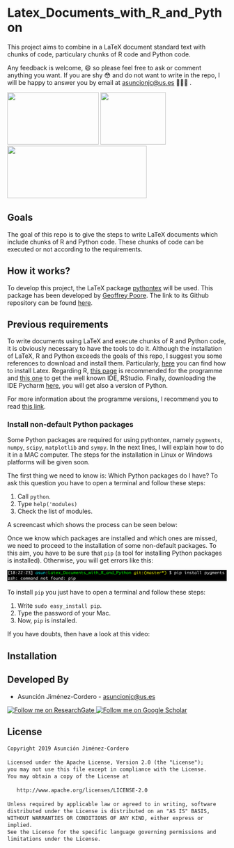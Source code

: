 # Latex_Documents_with_R_and_Python
This project aims to combine in a LaTeX document standard text with chunks of code, particulary chunks of R code and Python code.

Any feedback is welcome, 😄 so please feel free to ask or comment anything you want. If you are shy 😳 and do not want to
write in the repo, I will be happy to answer you by email at asuncionjc@us.es 👩🏻‍💻 .

<img src="https://cdn-images-1.medium.com/max/800/1*AMKiKg9fVPTx4PUTkght2A@2x.jpeg" height="120" width="210"/> <img src="https://www.r-project.org/logo/Rlogo.png" height="120" width="150"/> <img src="https://www.python.org/static/community_logos/python-logo-master-v3-TM.png" height="120" width="320"/> 


## Goals

The goal of this repo is to give the steps to write LaTeX documents which include chunks of R and Python code. These chunks of code can be executed or not according to the requirements.

## How it works?

To develop this project, the LaTeX package [pythontex](https://ctan.org/pkg/pythontex) will be used. This package has been developed by [Geoffrey Poore](https://github.com/gpoore). The link to its Github repository can be found [here](https://github.com/gpoore/pythontex).

## Previous requirements

To write documents using LaTeX and execute chunks of R and Python code, it is obviously necessary to have the tools to do it. Although the installation of LaTeX, R and Python exceeds the goals of this repo, I suggest you some references to download and install them. Particularly, [here](https://www.latex-tutorial.com/installation/) you can find how to install Latex. Regarding R, [this page](https://www.r-project.org/) is recommended for the programme and [this one](https://www.rstudio.com/) to get the well known IDE, RStudio. Finally, downloading the IDE Pycharm [here](https://www.jetbrains.com/pycharm/), you will get also a version of Python.

For more information about the programme versions, I recommend you to read [this link](https://github.com/gpoore/pythontex/blob/master/pythontex/pythontex.pdf).

### Install non-default Python packages

Some Python packages are required for using pythontex, namely `pygments`, `numpy`, `scipy`, `matplotlib` and `sympy`. In the next lines, I will explain how to do it in a MAC computer. The steps for the installation in Linux or Windows platforms will be given soon. 

The first thing we need to know is: Which Python packages do I have? To ask this question you have to open a terminal and follow these steps:

1) Call `python`.
2) Type `help('modules)`
3) Check the list of modules.

A screencast which shows the process can be seen below:

Once we know which packages are installed and which ones are missed, we need to proceed to the installation of some non-default packages. To this aim, you have to be sure that `pip` (a tool for installing Python packages is installed). Otherwise, you will get errors like this:

![error_no_pip_installed](./videos_and_images_for_the_readme_file/error_pip_not_installed.png)

To install `pip` you just have to open a terminal and follow these steps:

1) Write `sudo easy_install pip`.
2) Type the password of your Mac.
3) Now, `pip` is installed.

If you have doubts, then have a look at this video:


## Installation





Developed By
------------

* Asunción Jiménez-Cordero - <asuncionjc@us.es>

<a href="https://www.researchgate.net/profile/Asuncion_Jimenez-Cordero">
  <img alt="Follow me on ResearchGate" src="https://1.bp.blogspot.com/-jz1remm4weY/WK86heRgepI/AAAAAAAACrU/APGaq-EpMakpsh-mZw5eQIyNpA_DN1dBwCLcB/s1600/researchgate_.jpg" height="60" width="60"/>
</a>

<a href="https://scholar.google.es/citations?user=JegcEYwAAAAJ&hl=es&oi=ao">
  <img alt="Follow me on Google Scholar" src="https://encrypted-tbn0.gstatic.com/images?q=tbn:ANd9GcQQUfpGKX9zs9WpaNw_qSqwU3Q3qeqLrIV0cXHsJxxgPkVaVqze" height="60" width="60"/>
</a>

License
-------

    Copyright 2019 Asunción Jiménez-Cordero

    Licensed under the Apache License, Version 2.0 (the "License");
    you may not use this file except in compliance with the License.
    You may obtain a copy of the License at

       http://www.apache.org/licenses/LICENSE-2.0

    Unless required by applicable law or agreed to in writing, software
    distributed under the License is distributed on an "AS IS" BASIS,
    WITHOUT WARRANTIES OR CONDITIONS OF ANY KIND, either express or implied.
    See the License for the specific language governing permissions and
    limitations under the License.
